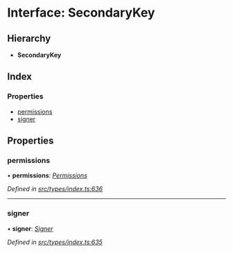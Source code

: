 # Interface: SecondaryKey

## Hierarchy

* **SecondaryKey**

## Index

### Properties

* [permissions](secondarykey.md#permissions)
* [signer](secondarykey.md#signer)

## Properties

###  permissions

• **permissions**: *[Permissions](permissions.md)*

*Defined in [src/types/index.ts:636](https://github.com/PolymathNetwork/polymesh-sdk/blob/05b527a2/src/types/index.ts#L636)*

___

###  signer

• **signer**: *[Signer](../globals.md#signer)*

*Defined in [src/types/index.ts:635](https://github.com/PolymathNetwork/polymesh-sdk/blob/05b527a2/src/types/index.ts#L635)*
